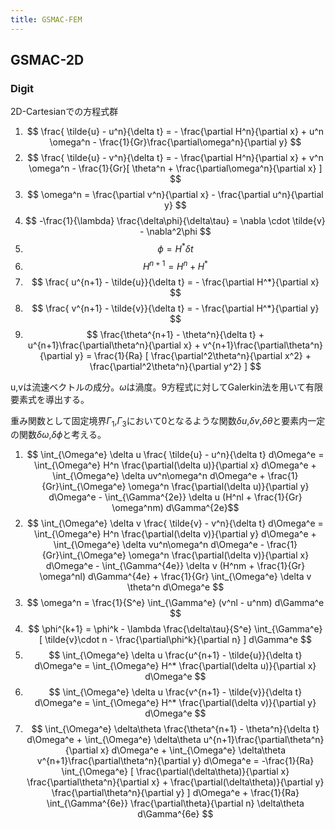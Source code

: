 ```yaml
---
title: GSMAC-FEM
---
```


## GSMAC-2D

### Digit

2D-Cartesianでの方程式群

1. $$ \frac{ \tilde{u} - u^n}{\delta t} = - \frac{\partial H^n}{\partial x}  + u^n \omega^n - \frac{1}{Gr}\frac{\partial\omega^n}{\partial y} $$
2. $$ \frac{ \tilde{u} - v^n}{\delta t} = - \frac{\partial H^n}{\partial x}  + v^n \omega^n - \frac{1}{Gr}[ \theta^n + \frac{\partial\omega^n}{\partial x} ] $$
3. $$ \omega^n = \frac{\partial v^n}{\partial x} - \frac{\partial u^n}{\partial y} $$
4. $$ -\frac{1}{\lambda} \frac{\delta\phi}{\delta\tau} = \nabla \cdot \tilde{v} - \nabla^2\phi $$
5. $$ \phi = H^*\delta t $$
6. $$ H^{n+1} = H^n + H^* $$
7. $$ \frac{ u^{n+1} - \tilde{u}}{\delta t} = - \frac{\partial H^*}{\partial x} $$
8. $$ \frac{ v^{n+1} - \tilde{v}}{\delta t} = - \frac{\partial H^*}{\partial y} $$
9. $$ \frac{\theta^{n+1} - \theta^n}{\delta t} + u^{n+1}\frac{\partial\theta^n}{\partial x} + v^{n+1}\frac{\partial\theta^n}{\partial y} = \frac{1}{Ra} [ \frac{\partial^2\theta^n}{\partial x^2} + \frac{\partial^2\theta^n}{\partial y^2} ] $$

u,vは流速ベクトルの成分。$\omega$は渦度。9方程式に対してGalerkin法を用いて有限要素式を導出する。

重み関数として固定境界$\Gamma_1$,$\Gamma_3$において0となるような関数$\delta u$,$\delta v$,$\delta\theta$と要素内一定の関数$\delta\omega$,$\delta\phi$と考える。

1. $$ \int_{\Omega^e} \delta u \frac{ \tilde{u} - u^n}{\delta t} d\Omega^e = \int_{\Omega^e} H^n \frac{\partial(\delta u)}{\partial x} d\Omega^e + \int_{\Omega^e} \delta uv^n\omega^n d\Omega^e + \frac{1}{Gr}\int_{\Omega^e} \omega^n \frac{\partial(\delta u)}{\partial y} d\Omega^e - \int_{\Gamma^{2e}} \delta u (H^nl + \frac{1}{Gr} \omega^nm) d\Gamma^{2e}$$
2. $$ \int_{\Omega^e} \delta v \frac{ \tilde{v} - v^n}{\delta t} d\Omega^e = \int_{\Omega^e} H^n \frac{\partial(\delta v)}{\partial y} d\Omega^e + \int_{\Omega^e} \delta vu^n\omega^n d\Omega^e - \frac{1}{Gr}\int_{\Omega^e} \omega^n \frac{\partial(\delta v)}{\partial x} d\Omega^e - \int_{\Gamma^{4e}} \delta v (H^nm + \frac{1}{Gr} \omega^nl) d\Gamma^{4e} + \frac{1}{Gr} \int_{\Omega^e} \delta v \theta^n d\Omega^e $$
3. $$ \omega^n = \frac{1}{S^e} \int_{\Gamma^e} (v^nl - u^nm) d\Gamma^e $$
4. $$ \phi^{k+1} = \phi^k - \lambda \frac{\delta\tau}{S^e} \int_{\Gamma^e} [ \tilde{v}\cdot n - \frac{\partial\phi^k}{\partial n} ] d\Gamma^e $$
5. $$ \int_{\Omega^e} \delta u \frac{u^{n+1} - \tilde{u}}{\delta t} d\Omega^e = \int_{\Omega^e} H^* \frac{\partial(\delta u)}{\partial x} d\Omega^e $$
6. $$ \int_{\Omega^e} \delta u \frac{v^{n+1} - \tilde{v}}{\delta t} d\Omega^e = \int_{\Omega^e} H^* \frac{\partial(\delta v)}{\partial y} d\Omega^e $$
7. $$ \int_{\Omega^e} \delta\theta \frac{\theta^{n+1} - \theta^n}{\delta t} d\Omega^e + \int_{\Omega^e} \delta\theta u^{n+1}\frac{\partial\theta^n}{\partial x} d\Omega^e + \int_{\Omega^e} \delta\theta v^{n+1}\frac{\partial\theta^n}{\partial y} d\Omega^e = -\frac{1}{Ra} \int_{\Omega^e} [ \frac{\partial(\delta\theta)}{\partial x} \frac{\partial\theta^n}{\partial x} + \frac{\partial(\delta\theta)}{\partial y} \frac{\partial\theta^n}{\partial y} ] d\Omega^e + \frac{1}{Ra} \int_{\Gamma^{6e}} \frac{\partial\theta}{\partial n} \delta\theta d\Gamma^{6e} $$
